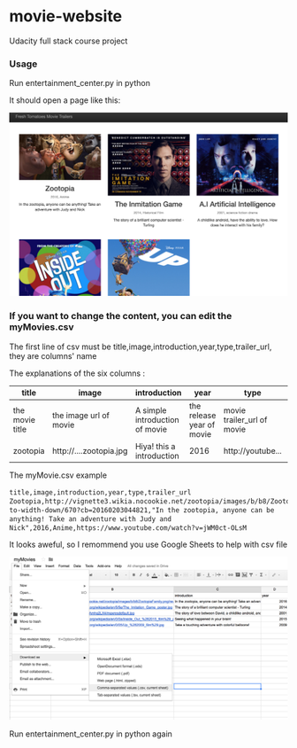 # movie-website
Udacity full stack course project

### Usage
Run entertainment_center.py in python

It should open a page like this:

![Image of web](web.png)

### If you want to change the content, you can edit the myMovies.csv

The first line of csv must be title,image,introduction,year,type,trailer_url,
they are columns' name 

The explanations of the six columns :

|title|image|introduction|year|type|trailer_url|
|-----|-----|------------|----|----|-----------|
|the movie title| the image url of movie| A simple introduction of movie | the release year of movie| movie trailer_url of movie
|zootopia|http://....zootopia.jpg|Hiya! this a introduction|2016|http://youtube...|

The myMovie.csv example

```
title,image,introduction,year,type,trailer_url
Zootopia,http://vignette3.wikia.nocookie.net/zootopia/images/b/b8/ZootopiaFamily.png/revision/latest/scale-to-width-down/670?cb=20160203044821,"In the zootopia, anyone can be anything! Take an adventure with Judy and Nick",2016,Anime,https://www.youtube.com/watch?v=jWM0ct-OLsM

```

It looks aweful, so I remommend you use Google Sheets to help with csv file

![Image of csv](csv.png)


Run entertainment_center.py in python again
 
